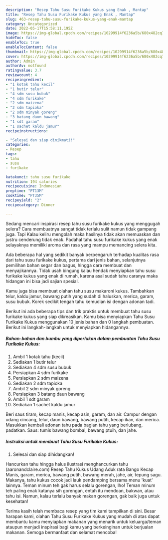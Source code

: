 ```yaml
---
description: "Resep Tahu Susu Furikake Kukus yang Enak , Mantap"
title: "Resep Tahu Susu Furikake Kukus yang Enak , Mantap"
slug: 463-resep-tahu-susu-furikake-kukus-yang-enak-mantap
category: Uncategorized
date: 2022-05-17T15:58:11.195Z
image: https://img-global.cpcdn.com/recipes/10299914f6236a5b/680x482cq70/tahu-susu-furikake-kukus-foto-resep-utama.jpg
hideToc: false
enableToc: true
enableTocContent: false
thumbnail: https://img-global.cpcdn.com/recipes/10299914f6236a5b/680x482cq70/tahu-susu-furikake-kukus-foto-resep-utama.jpg
cover: https://img-global.cpcdn.com/recipes/10299914f6236a5b/680x482cq70/tahu-susu-furikake-kukus-foto-resep-utama.jpg
author: Admin
authorAv: notfound
ratingvalue: 3.7
reviewcount: 4
recipeingredient:
- "1 kotak tahu kecil"
- "1 butir telur"
- "4 sdm susu bubuk"
- "4 sdm furikake"
- "2 sdm maizena"
- "2 sdm tapioka"
- "2 sdm minyak goreng"
- "3 batang daun bawang"
- "1 sdt garam"
- "1 sachet kaldu jamur"
recipeinstructions:

- "Selesai dan siap dinikmati!"
categories:
- Resep
tags:
- tahu
- susu
- furikake

katakunci: tahu susu furikake 
nutrition: 194 calories
recipecuisine: Indonesian
preptime: "PT13M"
cooktime: "PT35M"
recipeyield: "2"
recipecategory: Dinner

---
```



Sedang mencari inspirasi resep tahu susu furikake kukus yang menggugah selera? Cara membuatnya sangat tidak terlalu sulit namun tidak gampang juga. Tapi Kalau keliru mengolah maka hasilnya tidak akan memuaskan dan justru cenderung tidak enak. Padahal tahu susu furikake kukus yang enak selayaknya memiliki aroma dan rasa yang mampu memancing selera kita.


Ada beberapa hal yang sedikit banyak berpengaruh terhadap kualitas rasa dari tahu susu furikake kukus, pertama dari jenis bahan, selanjutnya pemilihan bahan segar dan bagus, hingga cara membuat dan menyajikannya. Tidak usah bingung kalau hendak menyiapkan tahu susu furikake kukus yang enak di rumah, karena asal sudah tahu caranya maka hidangan ini bisa jadi sajian spesial.

Kamu juga bisa membuat olahan tahu susu makaroni kukus. Tambahkan telur, kaldu jamur, bawang putih yang sudah di haluskan, merica, garam, susu bubuk. Korek sedikit tengah tahu kemudian isi dengan adonan tadi.


Berikut ini ada beberapa tips dan trik praktis untuk membuat tahu susu furikake kukus yang siap dikreasikan. Kamu bisa menyiapkan Tahu Susu Furikake Kukus menggunakan 10 jenis bahan dan 0 langkah pembuatan. Berikut ini langkah-langkah untuk menyiapkan hidangannya.

<!--inarticleads1-->

##### Bahan-bahan dan bumbu yang diperlukan dalam pembuatan Tahu Susu Furikake Kukus:

1. Ambil 1 kotak tahu (kecil)
1. Sediakan 1 butir telur
1. Sediakan 4 sdm susu bubuk
1. Persiapkan 4 sdm furikake
1. Persiapkan 2 sdm maizena
1. Sediakan 2 sdm tapioka
1. Ambil 2 sdm minyak goreng
1. Persiapkan 3 batang daun bawang
1. Ambil 1 sdt garam
1. Sediakan 1 sachet kaldu jamur


Beri saus tiram, kecap manis, kecap asin, garam, dan air. Campur dengan udang cincang, telur, daun bawang, bawang putih, kecap ikan, dan merica. Masukkan kembali adonan tahu pada bagian tahu yang berlubang, padatkan. Saus: tumis bawang bombai, bawang ptuih, dan jahe. 

<!--inarticleads2-->

##### Instruksi untuk membuat Tahu Susu Furikake Kukus:


1. Selesai dan siap dihidangkan!

Hancurkan tahu hingga halus ilustrasi menghancurkan tahu (aaronandclaire.com) Resep Tahu Kukus Udang Aduk rata Bango Kecap Manis, garam, merica, bawang putih, bawang merah, jahe, air, tepung sagu. Makanya, tahu kukus cocok jadi lauk pendamping bersama menu &#39;kuat&#39; lainnya. Teman minum teh gak harus selalu gorengan, lho! Teman minum teh paling enak katanya sih gorengan, entah itu mendoan, bakwan, atau tahu isi. Namun, kalau terlalu banyak makan gorengan, gak baik juga untuk kesehatan! 

Terima kasih telah membaca resep yang tim kami tampilkan di sini. Besar harapan kami, olahan Tahu Susu Furikake Kukus yang mudah di atas dapat membantu kamu menyiapkan makanan yang menarik untuk keluarga/teman ataupun menjadi inspirasi bagi kamu yang berkeinginan untuk berjualan makanan. Semoga bermanfaat dan selamat mencoba!
